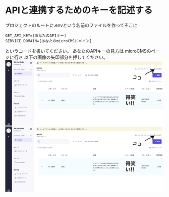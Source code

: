 # APIと連携するためのキーを記述する
プロジェクトのルートに.envという名前のファイルを作ってそこに

```
GET_API_KEY=[あなたのAPIキー]
SERVICE_DOMAIN=[あなたのmicroCMSドメイン]
```
というコードを書いてください。
あなたのAPIキーの見方は
microCMSのページに行き
以下の画像の矢印部分を押してください。
![howToFindYourAPIKey](image/howToFindYourAPIKey.png "howToFindYourAPIKey")
<img src="image/howToFindYourAPIKey.png">
        